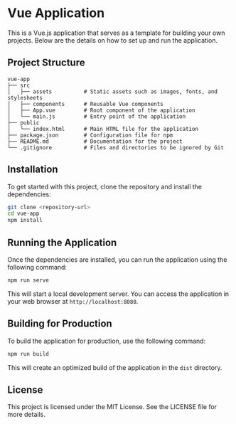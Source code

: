 # Vue Application

This is a Vue.js application that serves as a template for building your own projects. Below are the details on how to set up and run the application.

## Project Structure

```
vue-app
├── src
│   ├── assets          # Static assets such as images, fonts, and stylesheets
│   ├── components      # Reusable Vue components
│   ├── App.vue         # Root component of the application
│   └── main.js         # Entry point of the application
├── public
│   └── index.html      # Main HTML file for the application
├── package.json        # Configuration file for npm
├── README.md           # Documentation for the project
└── .gitignore          # Files and directories to be ignored by Git
```

## Installation

To get started with this project, clone the repository and install the dependencies:

```bash
git clone <repository-url>
cd vue-app
npm install
```

## Running the Application

Once the dependencies are installed, you can run the application using the following command:

```bash
npm run serve
```

This will start a local development server. You can access the application in your web browser at `http://localhost:8080`.

## Building for Production

To build the application for production, use the following command:

```bash
npm run build
```

This will create an optimized build of the application in the `dist` directory.

## License

This project is licensed under the MIT License. See the LICENSE file for more details.
